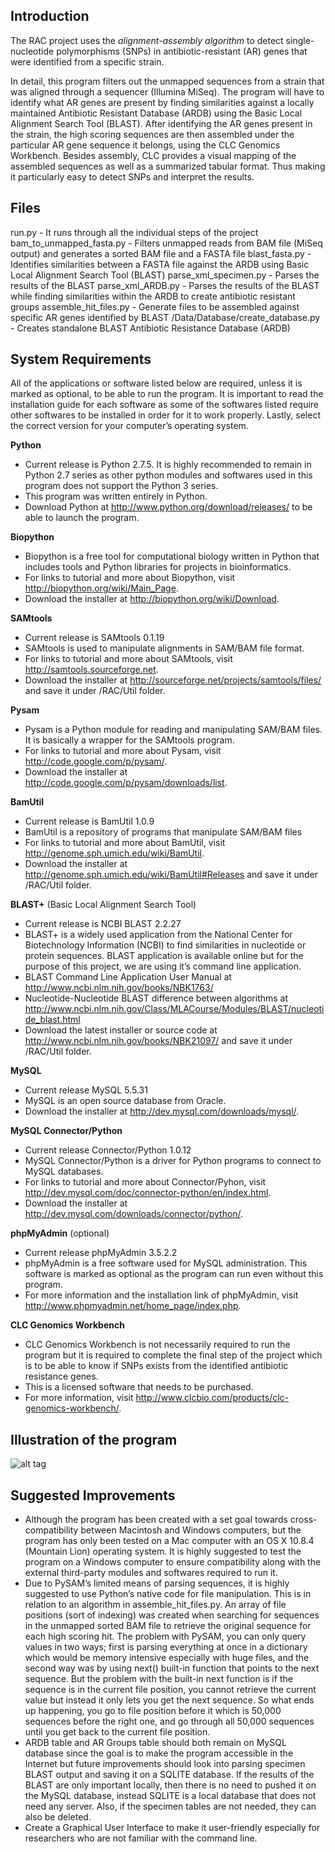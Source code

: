 Introduction
------------
The RAC project uses the *alignment-assembly algorithm* to detect single-nucleotide polymorphisms (SNPs) in antibiotic-resistant (AR) genes that were identified from a specific strain. 

In detail, this program filters out the unmapped sequences from a strain that was aligned through a sequencer (Illumina MiSeq). The program will have to identify what AR genes are present by finding similarities against a locally maintained Antibiotic Resistant Database (ARDB) using the Basic Local Alignment Search Tool (BLAST). After identifying the AR genes present in the strain, the high scoring sequences are then assembled under the particular AR gene sequence it belongs, using the CLC Genomics Workbench. Besides assembly, CLC provides a visual mapping of the assembled sequences as well as a summarized tabular format. Thus making it particularly easy to detect SNPs and interpret the results. 


Files
-----
run.py - It runs through all the individual steps of the project
bam_to_unmapped_fasta.py - Filters unmapped reads from BAM file (MiSeq output) and generates a sorted BAM file and a FASTA file
blast_fasta.py - Identifies similarities between a FASTA file against the ARDB using Basic Local Alignment Search Tool (BLAST)
parse_xml_specimen.py - Parses the results of the BLAST
parse_xml_ARDB.py - Parses the results of the BLAST while finding similarities within the ARDB to create antibiotic resistant groups
assemble_hit_files.py - Generate files to be assembled against specific AR genes identified by BLAST
/Data/Database/create_database.py - Creates standalone BLAST Antibiotic Resistance Database (ARDB)


System Requirements
-------------------
All of the applications or software listed below are required, unless it is marked as optional, to be able to run the program. It is important to read the installation guide for each software as some of the softwares listed require other softwares to be installed in order for it to work properly. Lastly, select the correct version for your computer’s operating system.

**Python**
- Current release is Python 2.7.5. It is highly recommended to remain in Python 2.7 series as other python modules and softwares used in this program does not support the Python 3 series.
- This program was written entirely in Python.
- Download Python at http://www.python.org/download/releases/ to be able to launch the program.

**Biopython**
- Biopython is a free tool for computational biology written in Python that includes tools and Python libraries for projects in bioinformatics.
- For links to tutorial and more about Biopython, visit http://biopython.org/wiki/Main_Page.
- Download the installer at http://biopython.org/wiki/Download.

**SAMtools**
- Current release is SAMtools 0.1.19
- SAMtools is used to manipulate alignments in SAM/BAM file format.
- For links to tutorial and more about SAMtools, visit http://samtools.sourceforge.net.
- Download the installer at http://sourceforge.net/projects/samtools/files/ and save it under /RAC/Util folder.

**Pysam**
- Pysam is a Python module for reading and manipulating SAM/BAM files. It is basically a wrapper for the SAMtools program.
- For links to tutorial and more about Pysam, visit http://code.google.com/p/pysam/.
- Download the installer at http://code.google.com/p/pysam/downloads/list.

**BamUtil**
- Current release is BamUtil 1.0.9
- BamUtil is a repository of programs that manipulate SAM/BAM files
- For links to tutorial and more about BamUtil, visit http://genome.sph.umich.edu/wiki/BamUtil.
- Download the installer at http://genome.sph.umich.edu/wiki/BamUtil#Releases and save it under /RAC/Util folder.

**BLAST+** (Basic Local Alignment Search Tool)
- Current release is NCBI BLAST 2.2.27
- BLAST+ is a widely used application from the National Center for Biotechnology Information (NCBI) to find similarities in nucleotide or protein sequences. BLAST application is available online but for the purpose of this project, we are using it’s command line application.
- BLAST Command Line Application User Manual at http://www.ncbi.nlm.nih.gov/books/NBK1763/
- Nucleotide-Nucleotide BLAST difference between algorithms at http://www.ncbi.nlm.nih.gov/Class/MLACourse/Modules/BLAST/nucleotide_blast.html 
- Download the latest installer or source code at http://www.ncbi.nlm.nih.gov/books/NBK21097/ and save it under /RAC/Util folder.

**MySQL**
- Current release MySQL 5.5.31
- MySQL is an open source database from Oracle.
- Download the installer at http://dev.mysql.com/downloads/mysql/.

**MySQL Connector/Python**
- Current release Connector/Python 1.0.12
- MySQL Connector/Python is a driver for Python programs to connect to MySQL databases.
- For links to tutorial and more about Connector/Pyhon, visit http://dev.mysql.com/doc/connector-python/en/index.html.
- Download the installer at http://dev.mysql.com/downloads/connector/python/.

**phpMyAdmin** (optional)
- Current release phpMyAdmin 3.5.2.2
- phpMyAdmin is a free software used for MySQL administration. This software is marked as optional as the program can run even without this program.
- For more information and the installation link of phpMyAdmin, visit http://www.phpmyadmin.net/home_page/index.php.

**CLC Genomics Workbench**
- CLC Genomics Workbench is not necessarily required to run the program but it is required to complete the final step of the project which is to be able to know if SNPs exists from the identified antibiotic resistance genes. 
- This is a licensed software that needs to be purchased.
- For more information, visit http://www.clcbio.com/products/clc-genomics-workbench/.

Illustration of the program
---------------------------
![alt tag](https://raw.github.com/gabrieledcjr/RAC/master/program_flow.png)

Suggested Improvements
----------------------
- Although the program has been created with a set goal towards cross-compatibility between Macintosh and Windows computers, but the program has only been tested on a Mac computer with an OS X 10.8.4 (Mountain Lion) operating system. It is highly suggested to test the program on a Windows computer to ensure compatibility along with the external third-party modules and softwares required to run it.
- Due to PySAM’s limited means of parsing sequences, it is highly suggested to use Python’s native code for file manipulation. This is in relation to an algorithm in assemble_hit_files.py. An array of file positions (sort of indexing) was created when searching for sequences in the unmapped sorted BAM file to retrieve the original sequence for each high scoring hit. The problem with PySAM, you can only query values in two ways; first is parsing everything at once in a dictionary which would be memory intensive especially with huge files, and the second way was by using next() built-in function that points to the next sequence. But the problem with the built-in next function is if the sequence is in the current file position, you cannot retrieve the current value but instead it only lets you get the next sequence. So what ends up happening, you go to file position before it which is 50,000 sequences before the right one, and go through all 50,000 sequences until you get back to the current file position.
- ARDB table and AR Groups table should both remain on MySQL database since the goal is to make the program accessible in the Internet but future improvements should look into parsing specimen BLAST output and saving it on a SQLITE database. If the results of the BLAST are only important locally, then there is no need to pushed it on the MySQL database, instead SQLITE is a local database that does not need any server. Also, if the specimen tables are not needed, they can also be deleted.
- Create a Graphical User Interface to make it user-friendly especially for researchers who are not familiar with the command line.

